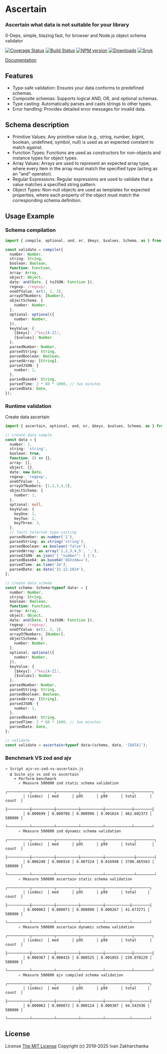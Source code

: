 # Ascertain

### Ascertain what data is not suitable for your library

0-Deps, simple, blazing fast, for browser and Node.js object schema validator

[![Coverage Status][codecov-image]][codecov-url]
[![Build Status][github-image]][github-url]
[![NPM version][npm-image]][npm-url]
[![Downloads][downloads-image]][npm-url]
[![Snyk][snyk-image]][snyk-url]


[Documentation](https://3axap4ehko.github.io/ascertain/)

## Features

- Type-safe validation: Ensures your data conforms to predefined schemas.
- Composite schemas: Supports logical AND, OR, and optional schemas.
- Type casting: Automatically parses and casts strings to other types.
- Error handling: Provides detailed error messages for invalid data.

## Schema description

 - Primitive Values: Any primitive value (e.g., string, number, bigint, boolean, undefined, symbol, null) is used as an expected constant to match against.
 - Function Types: Functions are used as constructors for non-objects and instance types for object types.
 - Array Values: Arrays are used to represent an expected array type, where every item in the array must match the specified type (acting as an "and" operator).
 - Regular Expressions: Regular expressions are used to validate that a value matches a specified string pattern.
 - Object Types: Non-null objects are used as templates for expected properties, where each property of the object must match the corresponding schema definition.



## Usage Example

### Schema compilation
```typescript
import { compile, optional, and, or, $keys, $values, Schema, as } from 'ascertain';

const validate = compile({
  number: Number,
  string: String,
  boolean: Boolean,
  function: Function,
  array: Array,
  object: Object,
  date: and(Date, { toJSON: Function }),
  regexp: /regexp/,
  oneOfValue: or(1, 2, 3),
  arrayOfNumbers: [Number],
  objectSchema: {
    number: Number,
  },
  optional: optional({
    number: Number,
  }),
  keyValue: {
    [$keys]: /^key[A-Z]/,
    [$values]: Number
  },
  parsedNumber: Number,
  parsedString: String,
  parsedBoolean: Boolean,
  parsedArray: [String],
  parsedJSON: {
    number: 1,
  },
  parsedBase64: String,
  parsedTime: 2 * 60 * 1000, // two minutes
  parsedDate: Date,
});

```

### Runtime validation
Create data ascertain
```typescript
import { ascertain, optional, and, or, $keys, $values, Schema, as } from 'ascertain';

// create data sample
const data = {
  number: 1,
  string: 'string',
  boolean: true,
  function: () => {},
  array: [],
  object: {},
  date: new Date,
  regexp: 'regexp',
  oneOfValue: 1,
  arrayOfNumbers: [1,2,3,4,5],
  objectSchema: {
    number: 1,
  },
  optional: null,
  keyValue: {
    keyOne: 1,
    keyTwo: 2,
    keyThree: 3,
  },
  // fault tolernat type casting
  parsedNumber: as.number('1'),
  parsedString: as.string('string'),
  parsedBoolean: as.boolean('false'),
  parsedArray: as.array('1,2,3,4,5', ','),
  parsedJSON: as.json('{ "number": 1 }'),
  parsedBase64: as.base64('dGVzdA=='),
  parsedTime: as.time('2m'),
  parsedDate: as.date('31-12-2024'),
};

// create data schema
const schema: Schema<typeof data> = {
  number: Number,
  string: String,
  boolean: Boolean,
  function: Function,
  array: Array,
  object: Object,
  date: and(Date, { toJSON: Function }),
  regexp: /regexp/,
  oneOfValue: or(1, 2, 3),
  arrayOfNumbers: [Number],
  objectSchema: {
    number: Number,
  },
  optional: optional({
    number: Number,
  }),
  keyValue: {
    [$keys]: /^key[A-Z]/,
    [$values]: Number
  },
  parsedNumber: Number,
  parsedString: String,
  parsedBoolean: Boolean,
  parsedArray: [String],
  parsedJSON: {
    number: 1,
  },
  parsedBase64: String,
  parsedTime: 2 * 60 * 1000, // two minutes
  parsedDate: Date,
};

// validate
const validate = ascertain<typeof data>(schema, data, '[DATA]');
```

### Benchmark VS zod and ajv
```
⭐ Script ajv-vs-zod-vs-ascertain.js
  ⇶ Suite ajv vs zod vs ascertain
    ➤ Perform benchmark
      ✓ Measure 500000 zod static schema validation
        ┌──────────┬──────────┬──────────┬──────────┬────────────┬────────┐
        │ (index)  │ med      │ p95      │ p99      │ total      │ count  │
        ├──────────┼──────────┼──────────┼──────────┼────────────┼────────┤
        │ 0.000699 │ 0.000788 │ 0.000996 │ 0.001624 │ 462.602373 │ 500000 │
        └──────────┴──────────┴──────────┴──────────┴────────────┴────────┘
      ✓ Measure 500000 zod dynamic schema validation
        ┌──────────┬──────────┬──────────┬──────────┬─────────────┬────────┐
        │ (index)  │ med      │ p95      │ p99      │ total       │ count  │
        ├──────────┼──────────┼──────────┼──────────┼─────────────┼────────┤
        │ 0.006248 │ 0.006918 │ 0.007524 │ 0.016948 │ 3780.465563 │ 500000 │
        └──────────┴──────────┴──────────┴──────────┴─────────────┴────────┘
      ✓ Measure 500000 ascertain static schema validation
        ┌──────────┬──────────┬──────────┬──────────┬───────────┬────────┐
        │ (index)  │ med      │ p95      │ p99      │ total     │ count  │
        ├──────────┼──────────┼──────────┼──────────┼───────────┼────────┤
        │ 0.000063 │ 0.000071 │ 0.000098 │ 0.000267 │ 41.673271 │ 500000 │
        └──────────┴──────────┴──────────┴──────────┴───────────┴────────┘
      ✓ Measure 500000 ascertain dynamic schema validation
        ┌──────────┬──────────┬──────────┬──────────┬────────────┬────────┐
        │ (index)  │ med      │ p95      │ p99      │ total      │ count  │
        ├──────────┼──────────┼──────────┼──────────┼────────────┼────────┤
        │ 0.000367 │ 0.000415 │ 0.000525 │ 0.001055 │ 239.078129 │ 500000 │
        └──────────┴──────────┴──────────┴──────────┴────────────┴────────┘
      ✓ Measure 500000 ajv compiled schema validation
        ┌──────────┬──────────┬──────────┬──────────┬───────────┬────────┐
        │ (index)  │ med      │ p95      │ p99      │ total     │ count  │
        ├──────────┼──────────┼──────────┼──────────┼───────────┼────────┤
        │ 0.000063 │ 0.000072 │ 0.000124 │ 0.000307 │ 44.542936 │ 500000 │
        └──────────┴──────────┴──────────┴──────────┴───────────┴────────┘
```

## License
License [The MIT License](http://opensource.org/licenses/MIT)
Copyright (c) 2019-2025 Ivan Zakharchanka

[npm-url]: https://www.npmjs.com/package/ascertain
[downloads-image]: https://img.shields.io/npm/dw/ascertain.svg?maxAge=43200
[npm-image]: https://img.shields.io/npm/v/ascertain.svg?maxAge=43200
[github-url]: https://github.com/3axap4eHko/ascertain/actions/workflows/cicd.yml
[github-image]: https://github.com/3axap4eHko/ascertain/actions/workflows/cicd.yml/badge.svg
[codecov-url]: https://codecov.io/gh/3axap4eHko/ascertain
[codecov-image]: https://img.shields.io/codecov/c/github/3axap4eHko/ascertain/master.svg?maxAge=43200
[snyk-url]: https://snyk.io/test/npm/ascertain/latest
[snyk-image]: https://img.shields.io/snyk/vulnerabilities/github/3axap4eHko/ascertain.svg?maxAge=43200
